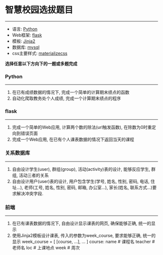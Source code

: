 
# 智慧校园选拔题目 #
----------------------------------
- 语言: [Python](https://docs.python.org/3/)
- Web框架: [flask](http://flask.pocoo.org/docs/0.12/)
- 模板: [Jinja2](http://jinja.pocoo.org/docs/2.10/)
- 数据库: [mysql](https://dev.mysql.com/doc/refman/5.7/en/)
- css主要样式: [materializecss](http://materializecss.com/)

__选择任意以下方向下的一题或多题完成__
### Python ###
----------------------------------

1. 在已有成绩数据的情况下, 完成一个简单的计算期末绩点的函数
2. 自动化爬取教务处个人成绩, 完成一个计算期末绩点的程序


### flask ###
----------------------------------


1. 完成一个简单的Web应用, 计算两个数的除法(url触发函数), 在除数为0时重定向到错误页面
2. 完成一个Web应用, 在已有个人课表数据的情况下返回当天的课程

### 关系数据库 ###
-----------------------------------
1. 自由设计学生(user), 群组(group), 活动(activity)表的设计, 能够反应学生, 群组, 活动三者的关系
2. 自由设计用户(user)表的设计, 用户包含学生(学号, 姓名, 性别, 密码, 电话, 住址...), 老师(工号, 姓名, 性别, 密码, 邮箱, 办公室...), 家长(姓名, 联系方式...)要求解决冲突字段.

### 前端 ###
------------------------------------
1. 在已有课表数据的情况下, 自由设计显示课表的网页, 确保能够正确, 统一的显示
2. 使用Jinja2模板设计课表, 传入的参数为week_course, 要求能够正确, 统一的显示
        week_course = [
            [course, ...],
            ...
        ]
        course:
            name  # 课程名
            teacher  # 老师名
            loc  # 上课地点
            week  # 周次

